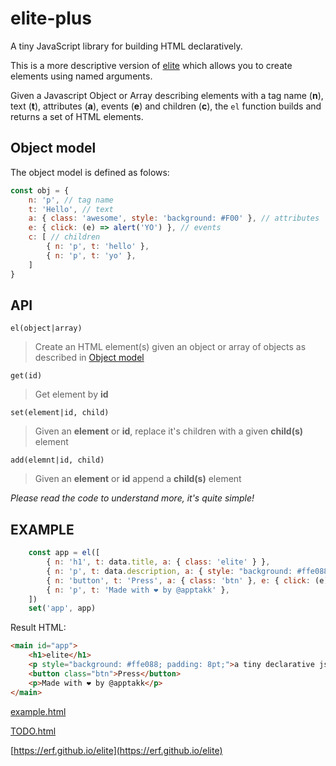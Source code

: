# elite-plus

A tiny JavaScript library for building HTML declaratively.

This is a more descriptive version of [elite](https://github.com/erf/elite) which allows you to create elements using named arguments.

Given a Javascript Object or Array describing elements with a tag name (**n**), text (**t**), attributes (**a**), events (**e**) and children (**c**), the `el` function builds and returns a set of HTML elements.

## Object model

The object model is defined as folows:

```Javascript
const obj = {
    n: 'p', // tag name
    t: 'Hello', // text
    a: { class: 'awesome', style: 'background: #F00' }, // attributes
    e: { click: (e) => alert('YO') }, // events
    c: [ // children
        { n: 'p', t: 'hello' },
        { n: 'p', t: 'yo' },
    ]
}
```

## API

`el(object|array)`

> Create an HTML element(s) given an object or array of objects as described in [Object model](#object-model)

`get(id)`

> Get element by **id**

`set(element|id, child)`

> Given an **element** or **id**, replace it's children with a given **child(s)** element

`add(elemnt|id, child)`

> Given an **element** or **id** append a **child(s)** element

*Please read the code to understand more, it's quite simple!*

## EXAMPLE

```Javascript
    const app = el([
        { n: 'h1', t: data.title, a: { class: 'elite' } },
        { n: 'p', t: data.description, a: { style: "background: #ffe088; padding: 8pt;" } },
        { n: 'button', t: 'Press', a: { class: 'btn' }, e: { click: (e) => alert('YO') } },
        { n: 'p', t: 'Made with ❤ by @apptakk' },
    ])
    set('app', app)

```

Result HTML:

```HTML
<main id="app">
    <h1>elite</h1>
    <p style="background: #ffe088; padding: 8pt;">a tiny declarative js dom lib</p>
    <button class="btn">Press</button>
    <p>Made with ❤ by @apptakk</p>
</main>
```

[example.html](example.html)

[TODO.html](TODO.html)

[https://erf.github.io/elite](https://erf.github.io/elite)
